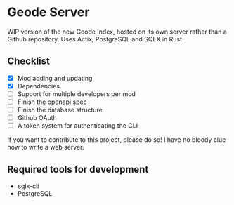 # Geode Server

WIP version of the new Geode Index, hosted on its own server rather than a Github repository. Uses Actix, PostgreSQL and SQLX in Rust.

## Checklist

- [x] Mod adding and updating
- [x] Dependencies
- [ ] Support for multiple developers per mod
- [ ] Finish the openapi spec
- [ ] Finish the database structure
- [ ] Github OAuth
- [ ] A token system for authenticating the CLI

If you want to contribute to this project, please do so! I have no bloody clue how to write a web server.

## Required tools for development

- sqlx-cli
- PostgreSQL


